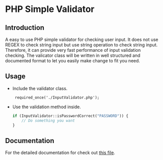PHP Simple Validator
====================

Introduction
------------
A easy to use PHP simple validator for checking user input. It does not use REGEX to check string input but use string operation to check string input. Therefore, it can provide very fast performance of input validation checking. The valicator class will be written in well structured and documented format to let you easily make change to fit you need.

Usage
-----
 * Include the validator class.

        required_once('./InputValidator.php');

 * Use the validation method inside.

   ``` php
   if (InputValidator::isPasswordCorrect("PASSWORD")) {
       // Do something you want
   }
   ```

Documentation
-------------
For the detailed documentation for check out [this file](https://github.com/CasperHK/PHPSimValidator/blob/master/doc.md).
